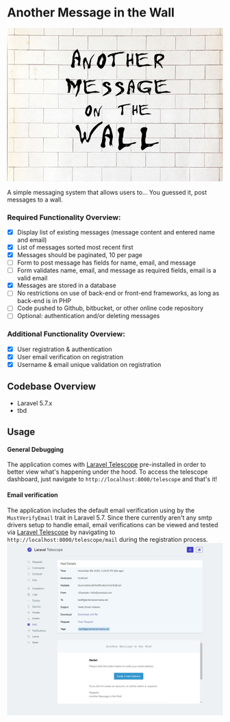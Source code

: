 # Another Message in the Wall
![](docs/screenshots/amitw_bg.jpg)   

A simple messaging system that allows users to... You guessed it, post messages to a wall.


### Required Functionality Overview:
* [x]	Display list of existing messages (message content and entered name and email)
* [x]	List of messages sorted most recent first
* [x]	Messages should be paginated, 10 per page
* [ ]	Form to post message has fields for name, email, and message
* [ ]	Form validates name, email, and message as required fields, email is a valid email
* [x]	Messages are stored in a database
* [ ]	No restrictions on use of back-end or front-end frameworks, as long as back-end is in PHP
* [ ]	Code pushed to Github, bitbucket, or other online code repository
* [ ]	Optional: authentication and/or deleting messages

### Additional Functionality Overview:
* [x] User registration & authentication
* [x] User email verification on registration
* [x] Username & email unique validation on registration

## Codebase Overview
- Laravel 5.7.x
- tbd

## Usage 
#### General Debugging
The application comes with [Laravel Telescope](https://github.com/laravel/telescope/) pre-installed in order to better view what's happening under the hood.  To access the telescope dashboard, just navigate to `http://localhost:8000/telescope` and that's it! 

#### Email verification
The application includes the default email verification using by the `MustVerifyEmail` trait in  Laravel 5.7.  Since there currently aren't any smtp drivers setup to handle email, email verifications can be viewed and tested via [Laravel Telescope](https://github.com/laravel/telescope/) by navigating to `http://localhost:8000/telescope/mail` during the registration process. 
![](docs/screenshots/verify_mail_telescope.jpg)
